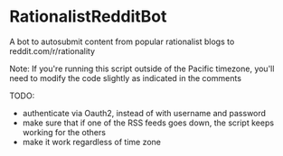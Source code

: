 # RationalistRedditBot
A bot to autosubmit content from popular rationalist blogs to reddit.com/r/rationality

Note: If you're running this script outside of the Pacific timezone, you'll need to modify the code slightly as indicated in the comments

TODO: 
- authenticate via Oauth2, instead of with username and password
- make sure that if one of the RSS feeds goes down, the script keeps working for the others
- make it work regardless of time zone
